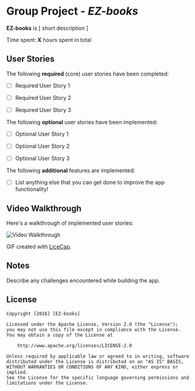 # Group Project - *EZ-books*

**EZ-books** is [ short description ]

Time spent: **X** hours spent in total

## User Stories

The following **required** (core) user stories have been completed:

- [ ] Required User Story 1
- [ ] Required User Story 2
- [ ] Required User Story 3



The following **optional** user stories have been implemented:

- [ ] Optional User Story 1
- [ ] Optional User Story 2
- [ ] Optional User Story 3


The following **additional** features are implemented:

- [ ] List anything else that you can get done to improve the app functionality!


## Video Walkthrough 

Here's a walkthrough of implemented user stories:

<img src='http://i.imgur.com/link/to/your/gif/file.gif' title='Video Walkthrough' width='' alt='Video Walkthrough' />

GIF created with [LiceCap](http://www.cockos.com/licecap/).

## Notes

Describe any challenges encountered while building the app.

## License

    Copyright [2016] [EZ-books]

    Licensed under the Apache License, Version 2.0 (the "License");
    you may not use this file except in compliance with the License.
    You may obtain a copy of the License at

        http://www.apache.org/licenses/LICENSE-2.0

    Unless required by applicable law or agreed to in writing, software
    distributed under the License is distributed on an "AS IS" BASIS,
    WITHOUT WARRANTIES OR CONDITIONS OF ANY KIND, either express or implied.
    See the License for the specific language governing permissions and
    limitations under the License.
